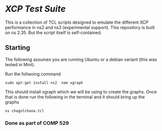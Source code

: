 ***XCP Test Suite***
===========================
This is a collection of TCL scripts designed to emulate the different XCP performance in ns2 and ns3 (experimental support). This repository is built on ns 2.35. But the script itself is self-contained.

## Starting ##
The following assumes you are running Ubuntu or a debian variant (this was tested in Mint).

Run the follwoing command

    sudo apt-get install ns2  nam xgraph

This should install xgraph which we will be using to create the graphs.
Once that is done run the following in the terminal and it should bring up the graphs

    ns chagolchana.tcl
    
                    


### Done as part of COMP 529 ###
